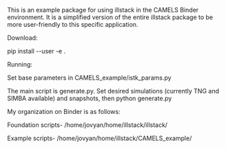 This is an example package for using illstack in the CAMELS Binder environment. It is a simplified version of the entire illstack package to be more user-friendly to this specific application. 


Download:

pip install --user -e .

Running:

Set base parameters in CAMELS_example/istk_params.py

The main script is generate.py. Set desired simulations (currently TNG and SIMBA available) and snapshots, then python generate.py

My organization on Binder is as follows:

Foundation scripts-
/home/jovyan/home/illstack/illstack/

Example scripts-
/home/jovyan/home/illstack/CAMELS_example/

